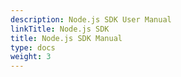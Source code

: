 ```yaml
---
description: Node.js SDK User Manual
linkTitle: Node.js SDK
title: Node.js SDK Manual
type: docs
weight: 3
---
```


